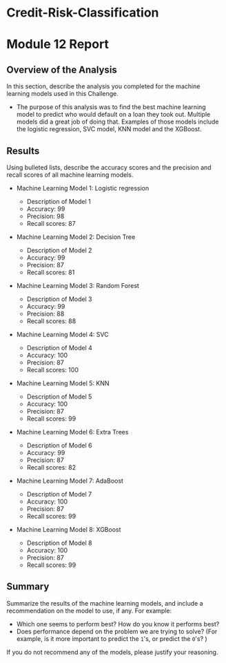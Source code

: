 # Credit-Risk-Classification

# Module 12 Report 

## Overview of the Analysis

In this section, describe the analysis you completed for the machine learning models used in this Challenge. 

* The purpose of this analysis was to find the best machine learning model to predict who would default on a loan they took out. Multiple models did a great job of doing that. Examples of those models include  the logistic regression, SVC model, KNN model and the XGBoost.


## Results

Using bulleted lists, describe the accuracy scores and the precision and recall scores of all machine learning models.

* Machine Learning Model 1: Logistic regression
    * Description of Model 1
    * Accuracy: 99
    * Precision: 98
    * Recall scores: 87
 
*  Machine Learning Model 2: Decision Tree
    * Description of Model 2
    * Accuracy: 99
    * Precision: 87
    * Recall scores: 81
   
* Machine Learning Model 3: Random Forest
    * Description of Model 3
    * Accuracy: 99
    * Precision: 88
    * Recall scores: 88

* Machine Learning Model 4: SVC
    * Description of Model 4
    * Accuracy: 100
    * Precision: 87
    * Recall scores: 100
 
*  Machine Learning Model 5: KNN
    * Description of Model 5
    * Accuracy: 100
    * Precision: 87
    * Recall scores: 99
   
* Machine Learning Model 6: Extra Trees
    * Description of Model 6
    * Accuracy: 99
    * Precision: 87
    * Recall scores: 82

* Machine Learning Model 7: AdaBoost
    * Description of Model 7
    * Accuracy: 100
    * Precision: 87
    * Recall scores: 99
      
 
*  Machine Learning Model 8: XGBoost
    * Description of Model 8
    * Accuracy: 100
    * Precision: 87
    * Recall scores: 99

 


## Summary

Summarize the results of the machine learning models, and include a recommendation on the model to use, if any. For example:

* Which one seems to perform best? How do you know it performs best?
* Does performance depend on the problem we are trying to solve? (For example, is it more important to predict the `1`'s, or predict the `0`'s? )

If you do not recommend any of the models, please justify your reasoning.
